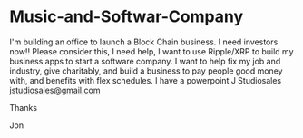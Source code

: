 # Music-and-Softwar-Company
I'm building an office to launch a Block Chain business. I need investors now!!
Please consider this, I need help, I want to use Ripple/XRP to build my business apps to start a software company.
I want to help fix my job and industry, give charitably, and build a business to pay people good money with, and benefits with flex schedules. 
I have a powerpoint
J Studiosales
jstudiosales@gmail.com

Thanks

Jon

